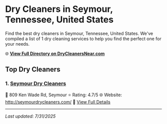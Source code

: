 # Dry Cleaners in Seymour, Tennessee, United States

Find the best dry cleaners in Seymour, Tennessee, United States. We've compiled a list of 1 dry cleaning services to help you find the perfect one for your needs.

🌐 **[View Full Directory on DryCleanersNear.com](https://drycleanersnear.com/city/US/Tennessee/Seymour)**

## Top Dry Cleaners

### 1. [Seymour Dry Cleaners](https://drycleanersnear.com/dryCleaner/686492ad19eecc1ffc8c6974/seymour-dry-cleaners)
📍 809 Ken Wade Rd, Seymour
⭐ Rating: 4.7/5
🌐 Website: http://seymourdrycleaners.com/
🔗 [View Full Details](https://drycleanersnear.com/dryCleaner/686492ad19eecc1ffc8c6974/seymour-dry-cleaners)


---

*Last updated: 7/31/2025*
